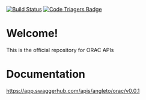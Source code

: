 [![Build Status](https://travis-ci.org/elegans-io/orac-api.png)](https://travis-ci.org/elegans-io/orac-api)
[![Code Triagers Badge](https://www.codetriage.com/elegans-io/orac-api/badges/users.svg)](https://www.codetriage.com/elegans-io/orac-api)


# Welcome!

This is the official repository for ORAC APIs

# Documentation

https://app.swaggerhub.com/apis/angleto/orac/v0.0.1

